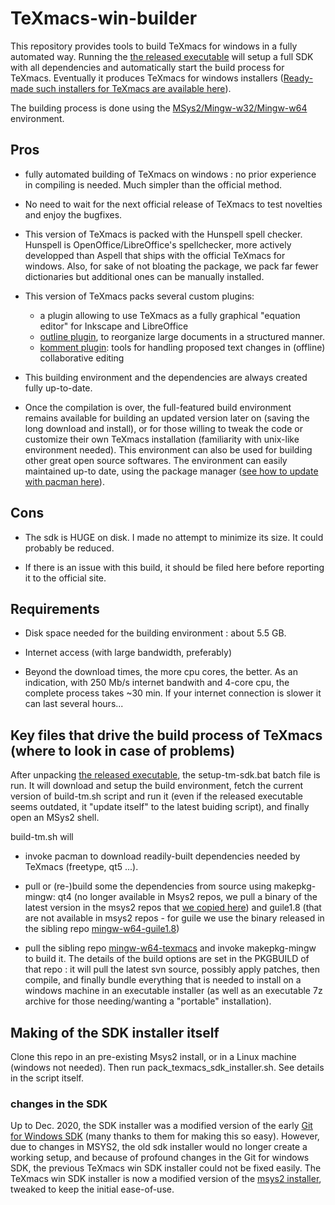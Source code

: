 # TeXmacs-win-builder

This repository provides tools to build TeXmacs for windows in a fully automated way. Running the [the released executable](https://github.com/slowphil/texmacs-win-builder/releases/download/0.95/texmacs-win-sdk-installer-0.95.7z.exe) will setup a full SDK with all dependencies and automatically start the build process for TeXmacs. Eventually it produces TeXmacs for windows installers ([Ready-made such installers for TeXmacs are available here](https://github.com/slowphil/mingw-w64-texmacs/releases/latest)).

The building process is done using the [MSys2/Mingw-w32/Mingw-w64](https://sourceforge.net/p/msys2/wiki/MSYS2%20introduction/) environment.

## Pros

- fully automated building of TeXmacs on windows : no prior experience in compiling is needed. Much simpler than the official method.

- No need to wait for the next official release of TeXmacs to test novelties and enjoy the bugfixes.

- This version of TeXmacs is packed with the Hunspell spell checker.
Hunspell is OpenOffice/LibreOffice's spellchecker, more actively developped than Aspell that ships with the official TeXmacs for windows. Also, for sake of not bloating the package, we pack far fewer dictionaries but additional ones can be manually installed.

- This version of TeXmacs packs several custom plugins:
  - a plugin allowing to use TeXmacs as a fully graphical "equation editor" for Inkscape and LibreOffice
  - [outline plugin](https://github.com/texmacs/tm-forge/tree/main/miscellanea/outline), to reorganize large documents in a structured manner.
  - [komment plugin](https://github.com/texmacs/tm-forge/tree/main/miscellanea/komments): tools for handling proposed text changes in (offline) collaborative editing

- This building environment and the dependencies are always created fully up-to-date.

- Once the compilation is over, the full-featured build environment remains available for building an updated version later on (saving the long download and install), or for those willing to tweak the code or customize their own TeXmacs installation (familiarity with unix-like environment needed). This environment can also be used for building other great open source softwares. The environment can easily maintained up-to date, using the package manager ([see how to update with pacman here](https://github.com/msys2/msys2/wiki/MSYS2-installation#iii-updating-packages)).


## Cons

- The sdk is HUGE on disk. I made no attempt to minimize its size. It could probably be reduced. 

- If there is an issue with this build, it should be filed here before reporting it to the official site.


## Requirements

- Disk space needed for the building environment : about 5.5 GB.

- Internet access (with large bandwidth, preferably)

- Beyond the download times, the more cpu cores, the better. As an indication, with 250 Mb/s internet bandwith and 4-core cpu, the complete process takes ~30 min. If your internet connection is slower it can last several hours...


## Key files that drive the build process of TeXmacs (where to look in case of problems)

After unpacking [the released executable](https://github.com/slowphil/texmacs-win-builder/releases/download/0.95/texmacs-win-sdk-installer-0.95.7z.exe), the setup-tm-sdk.bat batch file is run. It will download and setup the build environment, fetch the current version of build-tm.sh script and run it (even if the released executable seems outdated, it "update itself" to the latest buiding script), and finally open an MSys2 shell.

build-tm.sh will 

- invoke pacman to download readily-built dependencies needed by TeXmacs (freetype, qt5 ...).

- pull or (re-)build some the dependencies from source using makepkg-mingw: qt4 (no longer available in Msys2 repos, we pull a binary of the latest version in the msys2 repos that [we copied here](https://github.com/slowphil/mingw-w64-qt4)) and guile1.8 (that are not available in msys2 repos - for guile we use the binary released in the sibling repo [mingw-w64-guile1.8](https://github.com/slowphil/mingw-w64-guile1.8))

- pull the sibling repo [mingw-w64-texmacs](https://github.com/slowphil/mingw-w64-texmacs) and invoke makepkg-mingw to build it. The details of the build options are set in the PKGBUILD of that repo : it will pull the latest svn source, possibly apply patches, then compile, and finally bundle everything that is needed to install on a windows machine in an executable installer (as well as an executable 7z archive for those needing/wanting a "portable" installation).

## Making of the SDK installer itself

Clone this repo in an pre-existing Msys2 install, or in a Linux machine (windows not needed). Then run pack_texmacs_sdk_installer.sh. See details in the script itself.

### changes in the SDK
Up to Dec. 2020, the SDK installer was a modified version of the early [Git for Windows SDK](https://git-for-windows.github.io/#contribute) (many thanks to them for making this so easy).
However, due to changes in MSYS2, the old sdk installer would no longer create a working setup, and because of profound changes in the Git for windows SDK, the previous TeXmacs win SDK installer could not be fixed easily. The TeXmacs win SDK installer is now a modified version of the [msys2 installer](https://github.com/msys2/msys2-installer/releases/latest), tweaked to keep the initial ease-of-use.
